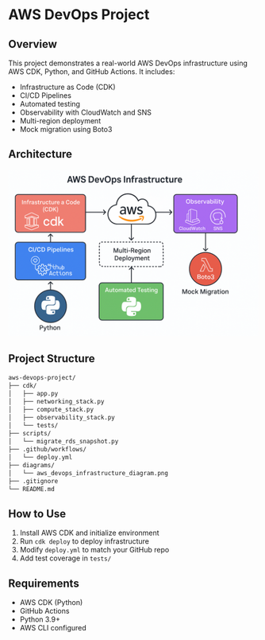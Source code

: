 # AWS DevOps Project

## Overview

This project demonstrates a real-world AWS DevOps infrastructure using AWS CDK, Python, and GitHub Actions. It includes:
- Infrastructure as Code (CDK)
- CI/CD Pipelines
- Automated testing
- Observability with CloudWatch and SNS
- Multi-region deployment
- Mock migration using Boto3

## Architecture

![Architecture Diagram](aws_devops_infrastructure_diagram.png)

## Project Structure

```
aws-devops-project/
├── cdk/
│   ├── app.py
│   ├── networking_stack.py
│   ├── compute_stack.py
│   ├── observability_stack.py
│   └── tests/
├── scripts/
│   └── migrate_rds_snapshot.py
├── .github/workflows/
│   └── deploy.yml
├── diagrams/
│   └── aws_devops_infrastructure_diagram.png
├── .gitignore
└── README.md
```

## How to Use

1. Install AWS CDK and initialize environment
2. Run `cdk deploy` to deploy infrastructure
3. Modify `deploy.yml` to match your GitHub repo
4. Add test coverage in `tests/`

## Requirements

- AWS CDK (Python)
- GitHub Actions
- Python 3.9+
- AWS CLI configured
